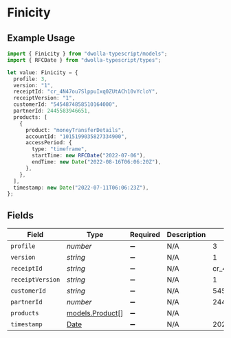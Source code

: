 # Finicity

## Example Usage

```typescript
import { Finicity } from "dwolla-typescript/models";
import { RFCDate } from "dwolla-typescript/types";

let value: Finicity = {
  profile: 3,
  version: "1",
  receiptId: "cr_4N47ou7SlppuIxq0ZUtACh10vYcloY",
  receiptVersion: "1",
  customerId: "5454874858510164000",
  partnerId: 2445583946651,
  products: [
    {
      product: "moneyTransferDetails",
      accountId: "1015199035827334900",
      accessPeriod: {
        type: "timeframe",
        startTime: new RFCDate("2022-07-06"),
        endTime: new Date("2022-08-16T06:06:20Z"),
      },
    },
  ],
  timestamp: new Date("2022-07-11T06:06:23Z"),
};
```

## Fields

| Field                                                                                         | Type                                                                                          | Required                                                                                      | Description                                                                                   | Example                                                                                       |
| --------------------------------------------------------------------------------------------- | --------------------------------------------------------------------------------------------- | --------------------------------------------------------------------------------------------- | --------------------------------------------------------------------------------------------- | --------------------------------------------------------------------------------------------- |
| `profile`                                                                                     | *number*                                                                                      | :heavy_minus_sign:                                                                            | N/A                                                                                           | 3                                                                                             |
| `version`                                                                                     | *string*                                                                                      | :heavy_minus_sign:                                                                            | N/A                                                                                           | 1                                                                                             |
| `receiptId`                                                                                   | *string*                                                                                      | :heavy_minus_sign:                                                                            | N/A                                                                                           | cr_4N47ou7SlppuIxq0ZUtACh10vYcloY                                                             |
| `receiptVersion`                                                                              | *string*                                                                                      | :heavy_minus_sign:                                                                            | N/A                                                                                           | 1                                                                                             |
| `customerId`                                                                                  | *string*                                                                                      | :heavy_minus_sign:                                                                            | N/A                                                                                           | 5454874858510164000                                                                           |
| `partnerId`                                                                                   | *number*                                                                                      | :heavy_minus_sign:                                                                            | N/A                                                                                           | 2445583946651                                                                                 |
| `products`                                                                                    | [models.Product](../models/product.md)[]                                                      | :heavy_minus_sign:                                                                            | N/A                                                                                           |                                                                                               |
| `timestamp`                                                                                   | [Date](https://developer.mozilla.org/en-US/docs/Web/JavaScript/Reference/Global_Objects/Date) | :heavy_minus_sign:                                                                            | N/A                                                                                           | 2022-07-11T06:06:23Z                                                                          |